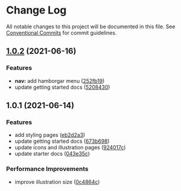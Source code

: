 # Change Log

All notable changes to this project will be documented in this file.
See [Conventional Commits](https://conventionalcommits.org) for commit guidelines.

## [1.0.2](https://github.com/akbarnafisa/my-icon/compare/@myicon/docs@1.0.1...@myicon/docs@1.0.2) (2021-06-16)


### Features

* **nav:** add hamborgar menu ([252fb19](https://github.com/akbarnafisa/my-icon/commit/252fb1900d837d7aed53bfbfdd6ef6ae5b636faa))
* update getting started docs ([5208430](https://github.com/akbarnafisa/my-icon/commit/5208430d93e23a866a1c54df1f4e7ac2fe3cb28a))




## 1.0.1 (2021-06-14)


### Features

* add styling pages ([eb2d2a3](https://github.com/akbarnafisa/my-icon/commit/eb2d2a3c22260585818d2ae87301bc611f22f2bd))
* update getting started docs ([673b698](https://github.com/akbarnafisa/my-icon/commit/673b698c2502e451167a2de5ad463d010cd7725e))
* update icons and illustration pages ([924017c](https://github.com/akbarnafisa/my-icon/commit/924017cd78fe8f53b6e8126d2b6f618a21d92621))
* update starter docs ([043e35c](https://github.com/akbarnafisa/my-icon/commit/043e35c127fa866515f9ab4055d5bef195a46b89))


### Performance Improvements

* improve illustration size ([0c4864c](https://github.com/akbarnafisa/my-icon/commit/0c4864ccc43ad01d0488c461b70d7659f7e150cc))
